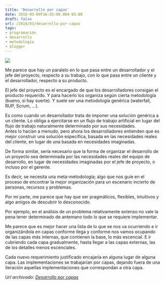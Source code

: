 ```yaml
---
title: 'Desarrollo por capas'
date: 2010-03-09T16:55:00.004-05:00
draft: false
url: /2010/03/desarrollo-por-capas
tags: 
- programación
- desarrollo
- metodología
- blogger
---
```


[![](http://3.bp.blogspot.com/_K2xwnQ4Llso/S5bBrGnKZHI/AAAAAAAAAYw/p-vPTk2WdZY/s320/Onions.jpg)](http://3.bp.blogspot.com/_K2xwnQ4Llso/S5bBrGnKZHI/AAAAAAAAAYw/p-vPTk2WdZY/s1600-h/Onions.jpg)

Me parece que hay un paralelo en lo que pasa entre un desarrollador y el jefe del proyecto, respecto a su trabajo, con lo que pasa entre un cliente y el desarrollador, respecto a su producto.  
  
El jefe del proyecto es el encargado de que los desarrolladores consigan el producto requerido. Y para hacerlo los organiza según cierta metodología (bueno, si hay suerte). Y suele ser una metodología genérica (waterfall, RUP, Scrum, ...).  
  
Es como cuando un desarrollador trata de imponer una solución genérica a un cliente. Lo obliga a ejercitarse en un flujo de trabajo artificial en lugar del flujo de trabajo naturalmente determinado por sus necesidades.  
Antes lo hacían a menudo, pero ahora los desarrolladores entienden que es mejor construir una solución específica, basada en las necesidades reales del cliente, en lugar de una basada en necesidades imaginadas.  
  
De forma similar, sería necesario que la forma de organizar el desarrollo de un proyecto sea determinada por las necesidades reales del equipo de desarrollo, en lugar de necesidades imaginadas por el jefe de proyecto, o incluso por el gerente.  
  
Es decir, se necesita una meta-metodología; algo que nos guíe en el proceso de encontrar la mejor organización para un escenario incierto de personas, recursos y problemas.  
  
Por mi parte, me parece que hay que ser pragmáticos, flexibles, intuitivos y algo amigos de descubrir lo desconocido.  
  
Por ejemplo, en el análisis de un problema relativamente extenso no vale la pena tener determinado de antemano todo lo que se requiere implementar.  
  
Me parece que es mejor hacer una lista de lo que se nos va ocurriendo e ir organizándola en capas conforme llega y conforme nos vamos ocupando de las capas más internas, que contienen la base, lo más escencial. E ir cubriendo cada capa gradualmente, hasta llegar a las capas externas, las de los detalles menos escenciales.  
  
Cada nuevo requerimiento justificado encajaría en alguna lugar de alguna capa. Las implementaciones se trabajarían por capas, dejando fuera de una iteración aquellas implementaciones que correspondan a otra capa.

_*Url archivado: [Desarrollo por capas](https://akcdev.blogspot.com/2010/03/desarrollo-por-capas.html)*_

